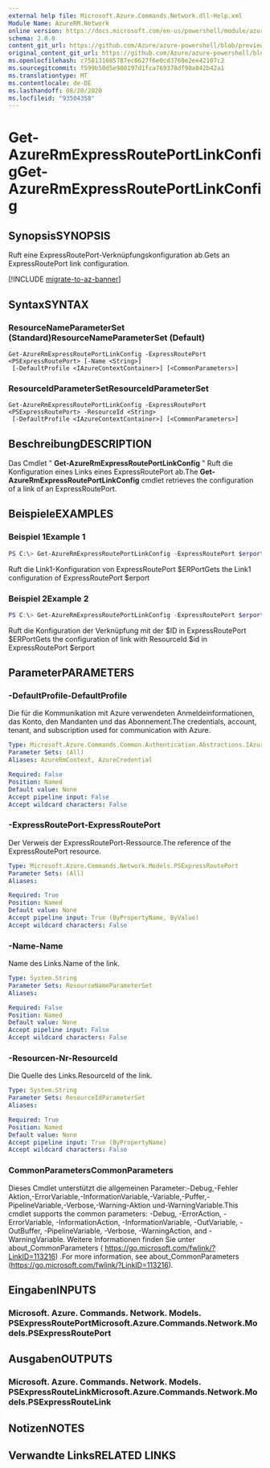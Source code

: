 ```yaml
---
external help file: Microsoft.Azure.Commands.Network.dll-Help.xml
Module Name: AzureRM.Network
online version: https://docs.microsoft.com/en-us/powershell/module/azurerm.network/get-azurermexpressrouteportlinkconfig
schema: 2.0.0
content_git_url: https://github.com/Azure/azure-powershell/blob/preview/src/ResourceManager/Network/Commands.Network/help/Get-AzureRmExpressRoutePortLinkConfig.md
original_content_git_url: https://github.com/Azure/azure-powershell/blob/preview/src/ResourceManager/Network/Commands.Network/help/Get-AzureRmExpressRoutePortLinkConfig.md
ms.openlocfilehash: c758131685787ec8627f6e0cd3760e2ee42107c2
ms.sourcegitcommit: f599b50d5e980197d1fca769378df90a842b42a1
ms.translationtype: MT
ms.contentlocale: de-DE
ms.lasthandoff: 08/20/2020
ms.locfileid: "93504358"
---
```

# <span data-ttu-id="ae70b-101">Get-AzureRmExpressRoutePortLinkConfig</span><span class="sxs-lookup"><span data-stu-id="ae70b-101">Get-AzureRmExpressRoutePortLinkConfig</span></span>

## <span data-ttu-id="ae70b-102">Synopsis</span><span class="sxs-lookup"><span data-stu-id="ae70b-102">SYNOPSIS</span></span>
<span data-ttu-id="ae70b-103">Ruft eine ExpressRoutePort-Verknüpfungskonfiguration ab.</span><span class="sxs-lookup"><span data-stu-id="ae70b-103">Gets an ExpressRoutePort link configuration.</span></span>

[!INCLUDE [migrate-to-az-banner](../../includes/migrate-to-az-banner.md)]

## <span data-ttu-id="ae70b-104">Syntax</span><span class="sxs-lookup"><span data-stu-id="ae70b-104">SYNTAX</span></span>

### <span data-ttu-id="ae70b-105">ResourceNameParameterSet (Standard)</span><span class="sxs-lookup"><span data-stu-id="ae70b-105">ResourceNameParameterSet (Default)</span></span>
```
Get-AzureRmExpressRoutePortLinkConfig -ExpressRoutePort <PSExpressRoutePort> [-Name <String>]
 [-DefaultProfile <IAzureContextContainer>] [<CommonParameters>]
```

### <span data-ttu-id="ae70b-106">ResourceIdParameterSet</span><span class="sxs-lookup"><span data-stu-id="ae70b-106">ResourceIdParameterSet</span></span>
```
Get-AzureRmExpressRoutePortLinkConfig -ExpressRoutePort <PSExpressRoutePort> -ResourceId <String> 
 [-DefaultProfile <IAzureContextContainer>] [<CommonParameters>]
```

## <span data-ttu-id="ae70b-107">Beschreibung</span><span class="sxs-lookup"><span data-stu-id="ae70b-107">DESCRIPTION</span></span>
<span data-ttu-id="ae70b-108">Das Cmdlet " **Get-AzureRmExpressRoutePortLinkConfig** " Ruft die Konfiguration eines Links eines ExpressRoutePort ab.</span><span class="sxs-lookup"><span data-stu-id="ae70b-108">The **Get-AzureRmExpressRoutePortLinkConfig** cmdlet retrieves the configuration of a link of an ExpressRoutePort.</span></span>

## <span data-ttu-id="ae70b-109">Beispiele</span><span class="sxs-lookup"><span data-stu-id="ae70b-109">EXAMPLES</span></span>

### <span data-ttu-id="ae70b-110">Beispiel 1</span><span class="sxs-lookup"><span data-stu-id="ae70b-110">Example 1</span></span>
```powershell
PS C:\> Get-AzureRmExpressRoutePortLinkConfig -ExpressRoutePort $erport -Name Link1
```

<span data-ttu-id="ae70b-111">Ruft die Link1-Konfiguration von ExpressRoutePort $ERPort</span><span class="sxs-lookup"><span data-stu-id="ae70b-111">Gets the Link1 configuration of ExpressRoutePort $erport</span></span>

### <span data-ttu-id="ae70b-112">Beispiel 2</span><span class="sxs-lookup"><span data-stu-id="ae70b-112">Example 2</span></span>
```powershell
PS C:\> Get-AzureRmExpressRoutePortLinkConfig -ExpressRoutePort $erport -ResourceId $id
```

<span data-ttu-id="ae70b-113">Ruft die Konfiguration der Verknüpfung mit der $ID in ExpressRoutePort $ERPort</span><span class="sxs-lookup"><span data-stu-id="ae70b-113">Gets the configuration of link with ResourceId $id in ExpressRoutePort $erport</span></span>

## <span data-ttu-id="ae70b-114">Parameter</span><span class="sxs-lookup"><span data-stu-id="ae70b-114">PARAMETERS</span></span>

### <span data-ttu-id="ae70b-115">-DefaultProfile</span><span class="sxs-lookup"><span data-stu-id="ae70b-115">-DefaultProfile</span></span>
<span data-ttu-id="ae70b-116">Die für die Kommunikation mit Azure verwendeten Anmeldeinformationen, das Konto, den Mandanten und das Abonnement.</span><span class="sxs-lookup"><span data-stu-id="ae70b-116">The credentials, account, tenant, and subscription used for communication with Azure.</span></span>

```yaml
Type: Microsoft.Azure.Commands.Common.Authentication.Abstractions.IAzureContextContainer
Parameter Sets: (All)
Aliases: AzureRmContext, AzureCredential

Required: False
Position: Named
Default value: None
Accept pipeline input: False
Accept wildcard characters: False
```

### <span data-ttu-id="ae70b-117">-ExpressRoutePort</span><span class="sxs-lookup"><span data-stu-id="ae70b-117">-ExpressRoutePort</span></span>
<span data-ttu-id="ae70b-118">Der Verweis der ExpressRoutePort-Ressource.</span><span class="sxs-lookup"><span data-stu-id="ae70b-118">The reference of the ExpressRoutePort resource.</span></span>

```yaml
Type: Microsoft.Azure.Commands.Network.Models.PSExpressRoutePort
Parameter Sets: (All)
Aliases:

Required: True
Position: Named
Default value: None
Accept pipeline input: True (ByPropertyName, ByValue)
Accept wildcard characters: False
```

### <span data-ttu-id="ae70b-119">-Name</span><span class="sxs-lookup"><span data-stu-id="ae70b-119">-Name</span></span>
<span data-ttu-id="ae70b-120">Name des Links.</span><span class="sxs-lookup"><span data-stu-id="ae70b-120">Name of the link.</span></span>

```yaml
Type: System.String
Parameter Sets: ResourceNameParameterSet
Aliases:

Required: False
Position: Named
Default value: None
Accept pipeline input: False
Accept wildcard characters: False
```

### <span data-ttu-id="ae70b-121">-Resourcen-Nr</span><span class="sxs-lookup"><span data-stu-id="ae70b-121">-ResourceId</span></span>
<span data-ttu-id="ae70b-122">Die Quelle des Links.</span><span class="sxs-lookup"><span data-stu-id="ae70b-122">ResourceId of the link.</span></span>

```yaml
Type: System.String
Parameter Sets: ResourceIdParameterSet
Aliases:

Required: True
Position: Named
Default value: None
Accept pipeline input: True (ByPropertyName)
Accept wildcard characters: False
```

### <span data-ttu-id="ae70b-123">CommonParameters</span><span class="sxs-lookup"><span data-stu-id="ae70b-123">CommonParameters</span></span>
<span data-ttu-id="ae70b-124">Dieses Cmdlet unterstützt die allgemeinen Parameter:-Debug,-Fehler Aktion,-ErrorVariable,-InformationVariable,-Variable,-Puffer,-PipelineVariable,-Verbose,-Warning-Aktion und-WarningVariable.</span><span class="sxs-lookup"><span data-stu-id="ae70b-124">This cmdlet supports the common parameters: -Debug, -ErrorAction, -ErrorVariable, -InformationAction, -InformationVariable, -OutVariable, -OutBuffer, -PipelineVariable, -Verbose, -WarningAction, and -WarningVariable.</span></span> <span data-ttu-id="ae70b-125">Weitere Informationen finden Sie unter about_CommonParameters ( https://go.microsoft.com/fwlink/?LinkID=113216) .</span><span class="sxs-lookup"><span data-stu-id="ae70b-125">For more information, see about_CommonParameters (https://go.microsoft.com/fwlink/?LinkID=113216).</span></span>

## <span data-ttu-id="ae70b-126">Eingaben</span><span class="sxs-lookup"><span data-stu-id="ae70b-126">INPUTS</span></span>

### <span data-ttu-id="ae70b-127">Microsoft. Azure. Commands. Network. Models. PSExpressRoutePort</span><span class="sxs-lookup"><span data-stu-id="ae70b-127">Microsoft.Azure.Commands.Network.Models.PSExpressRoutePort</span></span>

## <span data-ttu-id="ae70b-128">Ausgaben</span><span class="sxs-lookup"><span data-stu-id="ae70b-128">OUTPUTS</span></span>

### <span data-ttu-id="ae70b-129">Microsoft. Azure. Commands. Network. Models. PSExpressRouteLink</span><span class="sxs-lookup"><span data-stu-id="ae70b-129">Microsoft.Azure.Commands.Network.Models.PSExpressRouteLink</span></span>

## <span data-ttu-id="ae70b-130">Notizen</span><span class="sxs-lookup"><span data-stu-id="ae70b-130">NOTES</span></span>

## <span data-ttu-id="ae70b-131">Verwandte Links</span><span class="sxs-lookup"><span data-stu-id="ae70b-131">RELATED LINKS</span></span>
